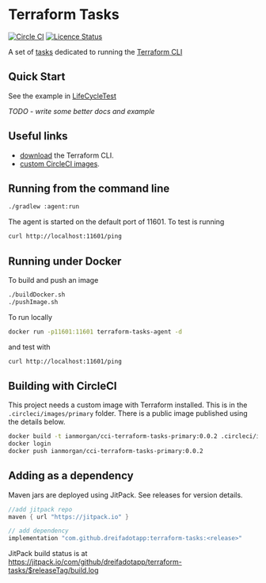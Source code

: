 # Terraform Tasks

[![Circle CI](https://circleci.com/gh/dreifadotapp/terraform-tasks.svg?style=shield)](https://circleci.com/gh/dreifadotapp/terraform-tasks)
[![Licence Status](https://img.shields.io/github/license/dreifadotapp/terraform-tasks)](https://github.com/dreifadotapp/terraform-tasks/blob/master/licence.txt)

A set of [tasks](https://github.com/dreifadotapp/tasks#readme) dedicated to running
the [Terraform CLI](https://www.terraform.io/)

## Quick Start

See the example in [LifeCycleTest](impl/src/test/kotlin/dreifa/app/terraform/tasks/LifeCycleTest.kt)

_TODO - write some better docs and example_

## Useful links

* [download](https://www.terraform.io/downloads) the Terraform CLI.
* [custom CircleCI images](https://circleci.com/docs/2.0/custom-images).

## Running from the command line

```bash
./gradlew :agent:run 
```

The agent is started on the default port of 11601. To test is running

```bash
curl http://localhost:11601/ping
```


## Running under Docker

To build and push an image

```bash
./buildDocker.sh 
./pushImage.sh
```

To run locally 

```bash
docker run -p11601:11601 terraform-tasks-agent -d
```

and test with 
```bash
curl http://localhost:11601/ping
```


## Building with CircleCI

This project needs a custom image with Terraform installed. This is in the `.circleci/images/primary` folder. There is a
public image published using the details below.

```bash
docker build -t ianmorgan/cci-terraform-tasks-primary:0.0.2 .circleci/images/primary
docker login
docker push ianmorgan/cci-terraform-tasks-primary:0.0.2
```

## Adding as a dependency

Maven jars are deployed using JitPack. See releases for version details.

```groovy
//add jitpack repo
maven { url "https://jitpack.io" }

// add dependency
implementation "com.github.dreifadotapp:terraform-tasks:<release>"
```

JitPack build status is at https://jitpack.io/com/github/dreifadotapp/terraform-tasks/$releaseTag/build.log
